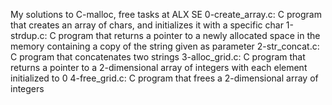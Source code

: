 My solutions to C-malloc, free tasks at ALX SE
0-create_array.c: C program that creates an array of chars, and initializes it with a specific char
1-strdup.c: C program that returns a pointer to a newly allocated space in the memory containing a copy of the string given as parameter
2-str_concat.c: C program that concatenates two strings
3-alloc_grid.c: C program that returns a pointer to a 2-dimensional array of integers with each element initialized to 0
4-free_grid.c: C program that frees a 2-dimensional array of integers
